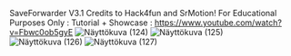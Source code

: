 SaveForwarder V3.1 Credits to Hack4fun and SrMotion!
For Educational Purposes Only : 
Tutorial + Showcase : https://www.youtube.com/watch?v=Fbwc0ob5gyE
![Näyttökuva (124)](https://github.com/urpo3/SaveForwarder/assets/45339727/ac29b4c2-6410-46e7-bc67-ee9d895b2821)
![Näyttökuva (125)](https://github.com/urpo3/SaveForwarder/assets/45339727/195b449f-f8b5-493b-80f4-b313233f2d62)
![Näyttökuva (126)](https://github.com/urpo3/SaveForwarder/assets/45339727/2952f390-ebd8-4d39-b2a5-7b310b3e3988)
![Näyttökuva (127)](https://github.com/urpo3/SaveForwarder/assets/45339727/05627790-6d62-4059-a330-2017ba9d77e3)
